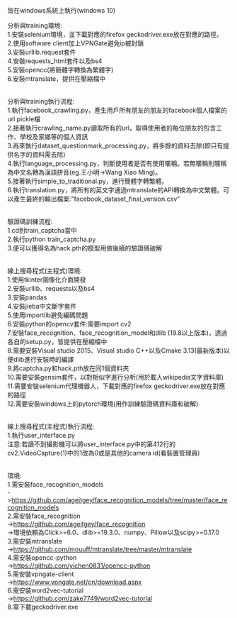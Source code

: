 皆在windows系統上執行(windows 10) <br />

分析與training環境: <br />
1.安裝selenium環境，並下載對應的firefox geckodriver.exe放在對應的路徑。 <br />
2.使用software client加上VPNGate避免ip被封鎖 <br />
3.安裝urllib.request套件 <br />
4.安裝requests_html套件以及bs4 <br />
5.安裝opencc(將簡體字轉換為繁體字) <br />
6.安裝mtranslate，提供在壓縮檔中 <br /><br />

分析與training執行流程: <br />
1.執行facebook_crawling.py，產生用戶所有朋友的朋友的facebook個人檔案的url pickle檔 <br />
2.接著執行crawling_name.py讀取所有的url，取得使用者的每位朋友的包含工作、學校及家鄉等的個人資訊 <br />
3.再來執行dataset_questionmark_processing.py，將多餘的資料去除(即只有提供名字的資料需去除) <br />
4.執行language_processing.py，判斷使用者是否有使用暱稱。若無暱稱則暱稱為中文名轉為漢語拼音(eg.王小明->Wang Xiao Ming)。 <br />
5.接著執行simple_to_traditional.py，進行簡體字轉繁體。 <br />
6.執行translation.py，將所有的英文字通過mtranslate的API轉換為中文繁體。可以產生最終的輸出檔案:"facebook_dataset_final_version.csv" <br /><br />

驗證碼訓練流程: <br />
1.cd到train_captcha當中 <br />
2.執行python train_captcha.py <br />
3.便可以獲得名為hack.pth的模型用做後續的驗證碼破解 <br /><br />

線上搜尋程式(主程式)環境: <br />
1.使用tkinter圖像化介面開發 <br />
2.安裝urllib、requests以及bs4 <br />
3.安裝pandas <br />
4.安裝jieba中文斷字套件 <br />
5.使用importlib避免編碼問題 <br />
6.安裝python的opencv套件:需要import cv2 <br />
7.安裝face_recognition、face_recognition_model和dlib (19.8以上版本)，透過各自的setup.py，皆提供在壓縮檔中 <br />
8.需要安裝Visual studio 2015、Visual studio C++以及Cmake 3.13(最新版本)以便dlib進行安裝時的編譯 <br />
9.將captcha.py和hack.pth放在同1個資料夾 <br />
10.需要安裝gensim套件，以對相似字進行分析(用於載入wikipedia文字資料庫) <br />
11.需要安裝selenium代理機器人，下載對應的firefox geckodriver.exe放在對應的路徑 <br />
12.需要安裝windows上的pytorch環境(用作訓練驗證碼資料庫和破解) <br /><br />

線上搜尋程式(主程式)執行流程: <br />
1.執行user_interface.py <br />
注意:若讀不到攝影機可以將user_interface.py中的第412行的cv2.VideoCapture(1)中的1改為0或是其他的camera id(看裝置管理員) <br /><br />

環境: <br />
1.需安裝face_recognition_models <br />
->https://github.com/ageitgey/face_recognition_models/tree/master/face_recognition_models <br />
2.需安裝face_recognition <br />
->https://github.com/ageitgey/face_recognition <br />
->環境依賴為Click>=6.0、dlib>=19.3.0、numpy、Pillow以及scipy>=0.17.0 <br />
3.需安裝mtranslate <br />
->https://github.com/mouuff/mtranslate/tree/master/mtranslate <br />
4.需安裝opencc-python <br />
->https://github.com/yichen0831/opencc-python <br />
5.需安裝vpngate-client <br />
->https://www.vpngate.net/cn/download.aspx <br />
6.需安裝word2vec-tutorial <br />
->https://github.com/zake7749/word2vec-tutorial <br />
8.需下載geckodriver.exe
